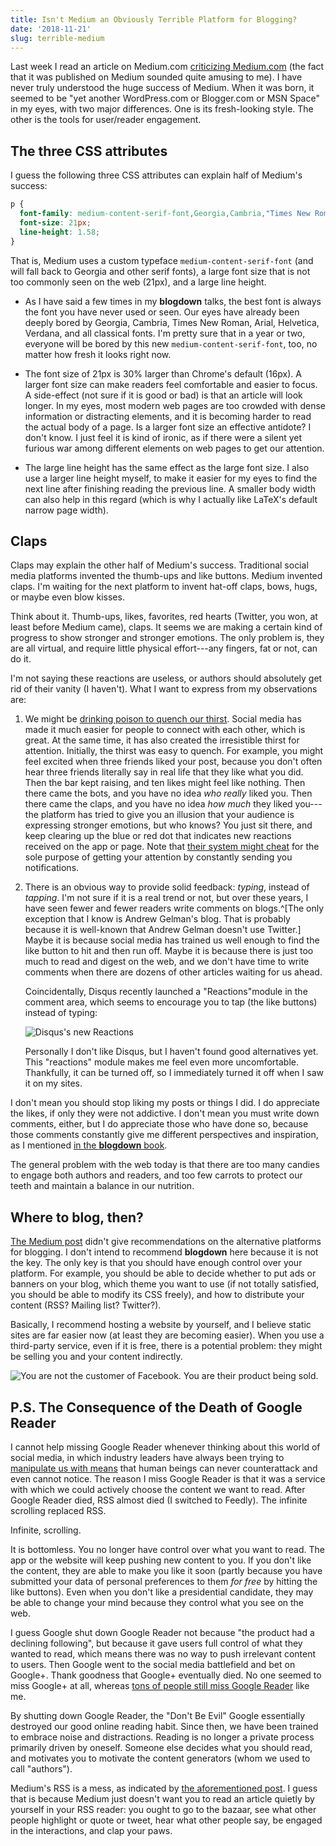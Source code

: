 ```yaml
---
title: Isn't Medium an Obviously Terrible Platform for Blogging?
date: '2018-11-21'
slug: terrible-medium
---
```


Last week I read an article on Medium.com [criticizing Medium.com](https://medium.com/@nikitonsky/medium-is-a-poor-choice-for-blogging-bb0048d19133) (the fact that it was published on Medium sounded quite amusing to me). I have never truly understood the huge success of Medium. When it was born, it seemed to be "yet another WordPress.com or Blogger.com or MSN Space" in my eyes, with two major differences. One is its fresh-looking style. The other is the tools for user/reader engagement.

## The three CSS attributes

I guess the following three CSS attributes can explain half of Medium's success:

```css
p {
  font-family: medium-content-serif-font,Georgia,Cambria,"Times New Roman",Times,serif;
  font-size: 21px;
  line-height: 1.58;
}
```

That is, Medium uses a custom typeface `medium-content-serif-font` (and will fall back to Georgia and other serif fonts), a large font size that is not too commonly seen on the web (21px), and a large line height.

- As I have said a few times in my **blogdown** talks, the best font is always the font you have never used or seen. Our eyes have already been deeply bored by Georgia, Cambria, Times New Roman, Arial, Helvetica, Verdana, and all classical fonts. I'm pretty sure that in a year or two, everyone will be bored by this new `medium-content-serif-font`, too, no matter how fresh it looks right now.

- The font size of 21px is 30% larger than Chrome's default (16px). A larger font size can make readers feel comfortable and easier to focus. A side-effect (not sure if it is good or bad) is that an article will look longer. In my eyes, most modern web pages are too crowded with dense information or distracting elements, and it is becoming harder to read the actual body of a page. Is a larger font size an effective antidote? I don't know. I just feel it is kind of ironic, as if there were a silent yet furious war among different elements on web pages to get our attention.

- The large line height has the same effect as the large font size. I also use a larger line height myself, to make it easier for my eyes to find the next line after finishing reading the previous line. A smaller body width can also help in this regard (which is why I actually like LaTeX's default narrow page width).

## Claps

Claps may explain the other half of Medium's success. Traditional social media platforms invented the thumb-ups and like buttons. Medium invented claps. I'm waiting for the next platform to invent hat-off claps, bows, hugs, or maybe even blow kisses.

Think about it. Thumb-ups, likes, favorites, red hearts (Twitter, you won, at least before Medium came), claps. It seems we are making a certain kind of progress to show stronger and stronger emotions. The only problem is, they are all virtual, and require little physical effort---any fingers, fat or not, can do it.

I'm not saying these reactions are useless, or authors should absolutely get rid of their vanity (I haven't). What I want to express from my observations are:

1. We might be [drinking poison to quench our thirst](https://en.wikipedia.org/wiki/Zhenniao). Social media has made it much easier for people to connect with each other, which is great. At the same time, it has also created the irresistible thirst for attention. Initially, the thirst was easy to quench. For example, you might feel excited when three friends liked your post, because you don't often hear three friends literally say in real life that they like what you did. Then the bar kept raising, and ten likes might feel like nothing. Then there came the bots, and you have no idea _who really_ liked you. Then there came the claps, and you have no idea _how much_ they liked you---the platform has tried to give you an illusion that your audience is expressing stronger emotions, but who knows? You just sit there, and keep clearing up the blue or red dot that indicates new reactions received on the app or page. Note that [their system might cheat](https://twitter.com/revodavid/status/1070118237478772737) for the sole purpose of getting your attention by constantly sending you notifications.

1. There is an obvious way to provide solid feedback: _typing_, instead of _tapping_. I'm not sure if it is a real trend or not, but over these years, I have seen fewer and fewer readers write comments on blogs.^[The only exception that I know is Andrew Gelman's blog. That is probably because it is well-known that Andrew Gelman doesn't use Twitter.] Maybe it is because social media has trained us well enough to find the like button to hit and then run off. Maybe it is because there is just too much to read and digest on the web, and we don't have time to write comments when there are dozens of other articles waiting for us ahead.

    Coincidentally, Disqus recently launched a "Reactions"module in the comment area, which seems to encourage you to tap (the like buttons) instead of typing:

    ![Disqus's new Reactions](https://user-images.githubusercontent.com/163582/49538527-46687f80-f891-11e8-9733-4fe4dfb1d5a2.png#border)

    Personally I don't like Disqus, but I haven't found good alternatives yet. This "reactions" module makes me feel even more uncomfortable. Thankfully, it can be turned off, so I immediately turned it off when I saw it on my sites.

I don't mean you should stop liking my posts or things I did. I do appreciate the likes, if only they were not addictive. I don't mean you must write down comments, either, but I do appreciate those who have done so, because those comments constantly give me different perspectives and inspiration, as I mentioned [in the **blogdown** book](https://bookdown.org/yihui/blogdown/personal-experience.html).

The general problem with the web today is that there are too many candies to engage both authors and readers, and too few carrots to protect our teeth and maintain a balance in our nutrition.

## Where to blog, then?

[The Medium post](https://medium.com/@nikitonsky/medium-is-a-poor-choice-for-blogging-bb0048d19133) didn't give recommendations on the alternative platforms for blogging. I don't intend to recommend **blogdown** here because it is not the key. The only key is that you should have enough control over your platform. For example, you should be able to decide whether to put ads or banners on your blog, which theme you want to use (if not totally satisfied, you should be able to modify its CSS freely), and how to distribute your content (RSS? Mailing list? Twitter?).

Basically, I recommend hosting a website by yourself, and I believe static sites are far easier now (at least they are becoming easier). When you use a third-party service, even if it is free, there is a potential problem: they might be selling you and your content indirectly.

![You are not the customer of Facebook. You are their product being sold.](https://db.yihui.name/images/facebook.jpg)

## P.S. The Consequence of the Death of Google Reader

I cannot help missing Google Reader whenever thinking about this world of social media, in which industry leaders have always been trying to [manipulate us with means](https://techcrunch.com/2017/09/08/meet-the-tech-company-that-wants-to-make-you-even-more-addicted-to-your-phone/) that human beings can never counterattack and even cannot notice. The reason I miss Google Reader is that it was a service with which we could actively choose the content we want to read. After Google Reader died, RSS almost died (I switched to Feedly). The infinite scrolling replaced RSS.

Infinite, scrolling.

It is bottomless. You no longer have control over what you want to read. The app or the website will keep pushing new content to you. If you don't like the content, they are able to make you like it soon (partly because you have submitted your data of personal preferences to them _for free_ by hitting the like buttons). Even when you don't like a presidential candidate, they may be able to change your mind because they control what you see on the web.

I guess Google shut down Google Reader not because "the product had a declining following", but because it gave users full control of what they wanted to read, which means there was no way to push irrelevant content to users. Then Google went to the social media battlefield and bet on Google+. Thank goodness that Google+ eventually died. No one seemed to miss Google+ at all, whereas [tons of people still miss Google Reader](https://gcemetery.co) like me.

By shutting down Google Reader, the "Don't Be Evil" Google essentially destroyed our good online reading habit. Since then, we have been trained to embrace noise and distractions. Reading is no longer a private process primarily driven by oneself. Someone else decides what you should read, and motivates you to motivate the content generators (whom we used to call "authors").

Medium's RSS is a mess, as indicated by [the aforementioned post](https://medium.com/@nikitonsky/medium-is-a-poor-choice-for-blogging-bb0048d19133). I guess that is because Medium just doesn't want you to read an article quietly by yourself in your RSS reader: you ought to go to the bazaar, see what other people highlight or quote or tweet, hear what other people say, be engaged in the interactions, and clap your paws.
